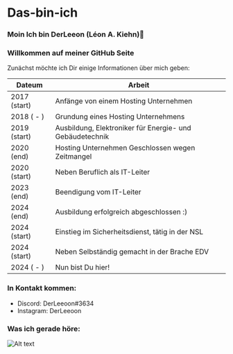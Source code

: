 # Das-bin-ich
### Moin Ich bin DerLeeon (Léon A. Kiehn)👋

### Willkommen auf meiner GitHub Seite
Zunächst möchte ich Dir einige Informationen über mich geben:

| Dateum | Arbeit |
| - | - |
| 2017 (start) | Anfänge von einem Hosting Unternehmen |
| 2018 ( - )   | Grundung eines Hosting Unternehmens |
| 2019 (start) | Ausbildung, Elektroniker für Energie- und Gebäudetechnik |
| 2020 (end)   | Hosting Unternehmen Geschlossen wegen Zeitmangel |
| 2020 (start) | Neben Beruflich als IT-Leiter |
| 2023 (end)   | Beendigung vom IT-Leiter |
| 2024 (end)   | Ausbildung erfolgreich abgeschlossen :) |
| 2024 (start) | Einstieg im Sicherheitsdienst, tätig in der NSL |
| 2024 (start) | Neben Selbständig gemacht in der Brache EDV |
| 2024 ( - )   | Nun bist Du hier! |

### In Kontakt kommen:
* Discord: DerLeeoon#3634
* Instagram: DerLeeoon

### Was ich gerade höre:
![Alt text](https://spotify-recently-played-readme.vercel.app/api?user=leonardololli03&count=1)
